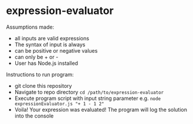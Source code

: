 # expression-evaluator

Assumptions made:
* all inputs are valid expressions
* The syntax of input is always <Operator> <Expression> <Expression>
* <Expressions> can be positive or negative values
* <Operator> can only be + or -
* User has Node.js installed

Instructions to run program:
* git clone this repository
* Navigate to repo directory `cd /path/to/expression-evaluator`
* Execute program script with input string parameter e.g. `node expressionEvaluator.js "+ 1 - 1 2"`
* Voila! Your expression was evaluated! The program will log the solution into the console
